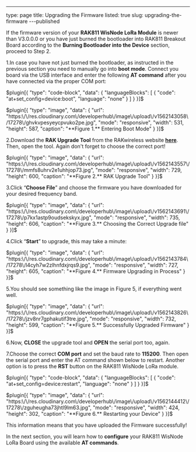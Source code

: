 ---
type: page
title: Upgrading the Firmware
listed: true
slug: upgrading-the-firmware
---published

If the firmware version of your **RAK811 WisNode LoRa Module** is newer than V3.0.0.0 or you have just burned the bootloader into RAK811 Breakout Board according to the **Burning Bootloader into the Device** section, proceed to Step 2.

1.In case you have not just burned the bootloader, as instructed in the previous section you need to manually go into **boot mode**. Connect you board via the USB interface and enter the following **AT command** after you have connected via the proper COM port:

$plugin[{
    "type": "code-block",
    "data": {
        "languageBlocks": [
            {
                "code": "at+set_config=device:boot",
                "language": "none"
            }
        ]
    }
}]$

$plugin[{
    "type": "image",
    "data": {
        "url": "https:\/\/res.cloudinary.com\/developerhub\/image\/upload\/v1562143058\/17278\/ghvkvpesyeycpvuko2pe.jpg",
        "mode": "responsive",
        "width": 531,
        "height": 587,
        "caption": "**Figure 1.** Entering Boot Mode"
    }
}]$

2.Download the **RAK Upgrade Tool** from the RAKwireless website **[here](https://downloads.rakwireless.com/en/LoRa/RAK612-LoRaButton/Tools/RAK%20LoRaButton%20Upgrade%20Tool%20V1.0.zip)**. Then, open the tool. Again don't forget to choose the correct port!

$plugin[{
    "type": "image",
    "data": {
        "url": "https:\/\/res.cloudinary.com\/developerhub\/image\/upload\/v1562143557\/17278\/mmfs8uhrv2e1uhhjop73.jpg",
        "mode": "responsive",
        "width": 729,
        "height": 600,
        "caption": "**Figure 2.** RAK Upgrade Tool"
    }
}]$

3.Click “**Choose File**” and choose the firmware you have downloaded for your desired frequency band.

$plugin[{
    "type": "image",
    "data": {
        "url": "https:\/\/res.cloudinary.com\/developerhub\/image\/upload\/v1562143691\/17278\/p7kx1astp9oudsekskyx.jpg",
        "mode": "responsive",
        "width": 735,
        "height": 606,
        "caption": "**Figure 3.** Choosing the Correct Upgrade file"
    }
}]$

4.Click “**Start**” to upgrade, this may take a minute:

$plugin[{
    "type": "image",
    "data": {
        "url": "https:\/\/res.cloudinary.com\/developerhub\/image\/upload\/v1562143784\/17278\/l4cyh7w2zlhnfdxjrqs9.jpg",
        "mode": "responsive",
        "width": 727,
        "height": 605,
        "caption": "**Figure 4.** Firmware Upgrading in Process"
    }
}]$

5.You should see something like the image in Figure 5, if everything went well.

$plugin[{
    "type": "image",
    "data": {
        "url": "https:\/\/res.cloudinary.com\/developerhub\/image\/upload\/v1562143826\/17278\/jzv8nr7gphakutif3tre.jpg",
        "mode": "responsive",
        "width": 732,
        "height": 599,
        "caption": "**Figure 5.** Successfully Upgraded Firmware"
    }
}]$

6.Now, **CLOSE** the upgrade tool and **OPEN** the serial port too, again.

7.Choose the correct **COM port** and set the baud rate to **115200**. Then open the serial port and enter the AT command shown below to restart. Another option is to press the **RST** button on the RAK811 WisNode LoRa module. 

$plugin[{
    "type": "code-block",
    "data": {
        "languageBlocks": [
            {
                "code": "at+set_config=device:restart",
                "language": "none"
            }
        ]
    }
}]$

$plugin[{
    "type": "image",
    "data": {
        "url": "https:\/\/res.cloudinary.com\/developerhub\/image\/upload\/v1562144412\/17278\/zguheugha73jhtl9lm63.jpg",
        "mode": "responsive",
        "width": 424,
        "height": 302,
        "caption": "**Figure 6.** Restarting your Device"
    }
}]$

This information means that you have uploaded the Firmware successfully!

In the next section, you will learn how to **configure** your RAK811 WisNode LoRa Board using the available **AT commands**.

